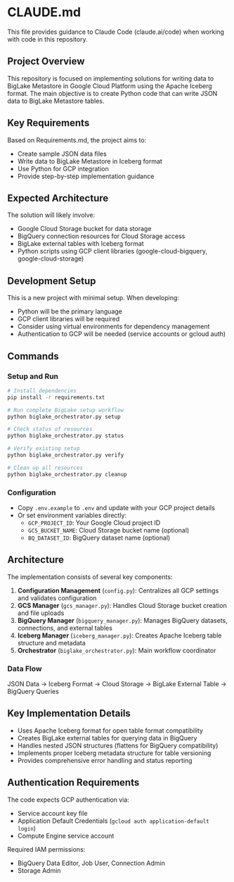 # CLAUDE.md

This file provides guidance to Claude Code (claude.ai/code) when working with code in this repository.

## Project Overview

This repository is focused on implementing solutions for writing data to BigLake Metastore in Google Cloud Platform using the Apache Iceberg format. The main objective is to create Python code that can write JSON data to BigLake Metastore tables.

## Key Requirements

Based on Requirements.md, the project aims to:
- Create sample JSON data files
- Write data to BigLake Metastore in Iceberg format
- Use Python for GCP integration
- Provide step-by-step implementation guidance

## Expected Architecture

The solution will likely involve:
- Google Cloud Storage bucket for data storage
- BigQuery connection resources for Cloud Storage access
- BigLake external tables with Iceberg format
- Python scripts using GCP client libraries (google-cloud-bigquery, google-cloud-storage)

## Development Setup

This is a new project with minimal setup. When developing:
- Python will be the primary language
- GCP client libraries will be required
- Consider using virtual environments for dependency management
- Authentication to GCP will be needed (service accounts or gcloud auth)

## Commands

### Setup and Run
```bash
# Install dependencies
pip install -r requirements.txt

# Run complete BigLake setup workflow
python biglake_orchestrator.py setup

# Check status of resources
python biglake_orchestrator.py status

# Verify existing setup
python biglake_orchestrator.py verify

# Clean up all resources
python biglake_orchestrator.py cleanup
```

### Configuration
- Copy `.env.example` to `.env` and update with your GCP project details
- Or set environment variables directly:
  - `GCP_PROJECT_ID`: Your Google Cloud project ID
  - `GCS_BUCKET_NAME`: Cloud Storage bucket name (optional)
  - `BQ_DATASET_ID`: BigQuery dataset name (optional)

## Architecture

The implementation consists of several key components:

1. **Configuration Management** (`config.py`): Centralizes all GCP settings and validates configuration
2. **GCS Manager** (`gcs_manager.py`): Handles Cloud Storage bucket creation and file uploads
3. **BigQuery Manager** (`bigquery_manager.py`): Manages BigQuery datasets, connections, and external tables
4. **Iceberg Manager** (`iceberg_manager.py`): Creates Apache Iceberg table structure and metadata
5. **Orchestrator** (`biglake_orchestrator.py`): Main workflow coordinator

### Data Flow
JSON Data → Iceberg Format → Cloud Storage → BigLake External Table → BigQuery Queries

## Key Implementation Details

- Uses Apache Iceberg format for open table format compatibility
- Creates BigLake external tables for querying data in BigQuery
- Handles nested JSON structures (flattens for BigQuery compatibility)
- Implements proper Iceberg metadata structure for table versioning
- Provides comprehensive error handling and status reporting

## Authentication Requirements

The code expects GCP authentication via:
- Service account key file
- Application Default Credentials (`gcloud auth application-default login`)
- Compute Engine service account

Required IAM permissions:
- BigQuery Data Editor, Job User, Connection Admin
- Storage Admin